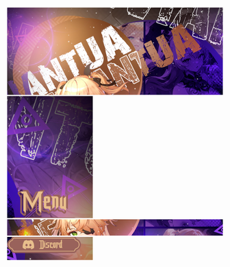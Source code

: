 <img src="https://raw.githubusercontent.com/DarsoX/DarsoX/main/assets2/GIT_PAGE_END_01.png" width =700px alt="0"/><img src="https://raw.githubusercontent.com/DarsoX/DarsoX/main/assets2/GIT_PAGE_END_02.png" width = 200px alt="1"/>
<img src="https://raw.githubusercontent.com/DarsoX/DarsoX/main/assets2/GIT_PAGE_END_03.png" width = 700px alt="2"/><img src="https://raw.githubusercontent.com/DarsoX/DarsoX/main/assets2/GIT_PAGE_END_04.png" width = 200px alt="3"/>

